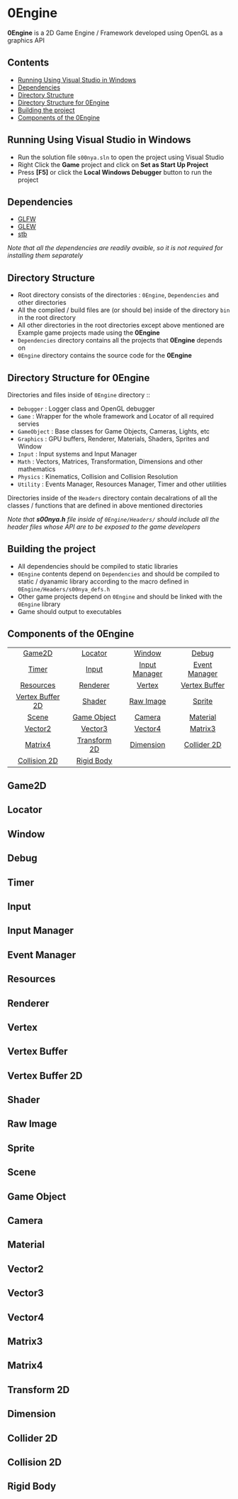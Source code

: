 # 0Engine
**0Engine** is a 2D Game Engine / Framework developed using OpenGL as a graphics API


## Contents
- [Running Using Visual Studio in Windows](#running-using-visual-studio-in-windows)
- [Dependencies](#dependencies)
- [Directory Structure](#directory-structure)
- [Directory Structure for 0Engine](#directory-structure-for-0engine)
- [Building the project](#building-the-project)
- [Components of the 0Engine](#components-of-the-0engine)

## Running Using Visual Studio in Windows
- Run the solution file `s00nya.sln` to open the project using Visual Studio
- Right Click the **Game** project and click on **Set as Start Up Project**
- Press **[F5]** or click the **Local Windows Debugger** button to run the project


## Dependencies
- [GLFW](http://www.glfw.org/)
- [GLEW](http://glew.sourceforge.net/)
- [stb](https://github.com/nothings/stb)

*Note that all the dependencies are readily avaible, so it is not required for installing them separately*


## Directory Structure
- Root directory consists of the directories : `0Engine`, `Dependencies` and other directories
- All the compiled / build files are (or should be) inside of the directory `bin` in the root directory
- All other directories in the root directories except above mentioned are Example game projects made using the **0Engine**
- `Dependencies` directory contains all the projects that **0Engine** depends on
- `0Engine` directory contains the source code for the **0Engine**


## Directory Structure for 0Engine
Directories and files inside of `0Engine` directory ::
- `Debugger`    : Logger class and OpenGL debugger
- `Game`        : Wrapper for the whole framework and Locator of all required servies
- `GameObject`  : Base classes for Game Objects, Cameras, Lights, etc
- `Graphics`    : GPU buffers, Renderer, Materials, Shaders, Sprites and Window
- `Input`       : Input systems and Input Manager
- `Math`        : Vectors, Matrices, Transformation, Dimensions and other mathematics
- `Physics`     : Kinematics, Collision and Collision Resolution
- `Utility`     : Events Manager, Resources Manager, Timer and other utilities

Directories inside of the `Headers` directory contain decalrations of all the classes / functions that are defined in above mentioned directories

*Note that **s00nya.h** file inside of `0Engine/Headers/` should include all the header files whose API are to be exposed to the game developers*


## Building the project
- All dependencies should be compiled to static libraries
- `0Engine` contents depend on `Dependencies` and should be compiled to static / dyanamic library according to the macro defined in `0Engine/Headers/s00nya_defs.h`
- Other game projects depend on `0Engine` and should be linked with the `0Engine` library
- Game should output to executables


## Components of the 0Engine
|                                       |                               |                                  |                                   |
| :---:                                 |   :---:                       |   :---:                          |    :---:                          |
|[Game2D](#game2d)                      |[Locator](#locator)            |[Window](#window)                 |[Debug](#debug)                    |
|[Timer](#timer)                        |[Input](#input)                |[Input Manager](#input-manager)   |[Event Manager](#event-manager)    |
|[Resources](#resources)                |[Renderer](#renderer)          |[Vertex](#vertex)                 |[Vertex Buffer](#vertex-buffer)    |
|[Vertex Buffer 2D](#vertex-buffer-2d)  |[Shader](#shader)              |[Raw Image](#raw-image)           |[Sprite](#sprite)                  |
|[Scene](#scene)                        |[Game Object](#game-object)    |[Camera](#camera)                 |[Material](#material)              |
|[Vector2](#vector2)                    |[Vector3](#vector3)            |[Vector4](#vector4)               |[Matrix3](#matrix3)                |
|[Matrix4](#matrix4)                    |[Transform 2D](#transform-2d)  |[Dimension](#dimension)           |[Collider 2D](#collider-2d)        |
|[Collision 2D](#collision-2d)          |[Rigid Body](#rigid-body)


## Game2D

## Locator

## Window

## Debug

## Timer

## Input

## Input Manager

## Event Manager

## Resources

## Renderer

## Vertex

## Vertex Buffer

## Vertex Buffer 2D

## Shader

## Raw Image

## Sprite

## Scene

## Game Object

## Camera

## Material

## Vector2

## Vector3

## Vector4

## Matrix3

## Matrix4

## Transform 2D

## Dimension

## Collider 2D

## Collision 2D

## Rigid Body
